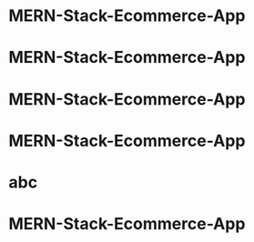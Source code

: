 # MERN-Stack-Ecommerce-App
# MERN-Stack-Ecommerce-App
# MERN-Stack-Ecommerce-App
# MERN-Stack-Ecommerce-App
# abc
# MERN-Stack-Ecommerce-App
